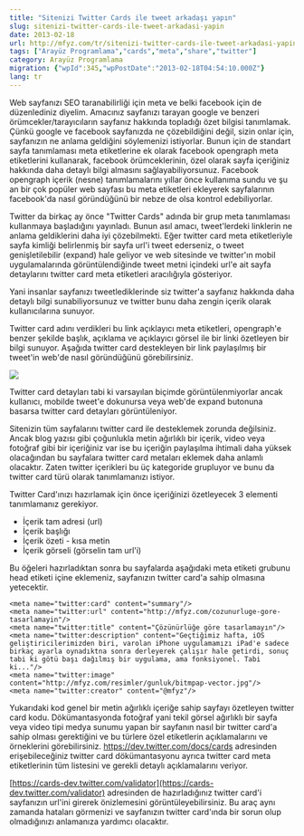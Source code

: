 ```yaml
---
title: "Sitenizi Twitter Cards ile tweet arkadaşı yapın"
slug: sitenizi-twitter-cards-ile-tweet-arkadasi-yapin
date: 2013-02-18
url: http://mfyz.com/tr/sitenizi-twitter-cards-ile-tweet-arkadasi-yapin/
tags: ["Arayüz Programlama","cards","meta","share","twitter"]
category: Arayüz Programlama
migration: {"wpId":345,"wpPostDate":"2013-02-18T04:54:10.000Z"}
lang: tr
---
```


Web sayfanızı SEO taranabilirliği için meta ve belki facebook için de düzenlediniz diyelim. Amacınız sayfanızı tarayan google ve benzeri örümcekler/tarayıcıların sayfanız hakkında topladığı özet bilgisi tanımlamak. Çünkü google ve facebook sayfanızda ne çözebildiğini değil, sizin onlar için, sayfanızın ne anlama geldiğini söylemenizi istiyorlar. Bunun için de standart sayfa tanımlaması meta etiketlerine ek olarak facebook opengraph meta etiketlerini kullanarak, facebook örümceklerinin, özel olarak sayfa içeriğiniz hakkında daha detaylı bilgi almasını sağlayabiliyorsunuz. Facebook opengraph içerik (nesne) tanımlamalarını yıllar önce kullanıma sundu ve şu an bir çok popüler web sayfası bu meta etiketleri ekleyerek sayfalarının facebook'da nasıl göründüğünü bir nebze de olsa kontrol edebiliyorlar.

Twitter da birkaç ay önce "Twitter Cards" adında bir grup meta tanımlaması kullanmaya başladığını yayınladı. Bunun asıl amacı, tweet'lerdeki linklerin ne anlama geldiklerini daha iyi çözebilmekti. Eğer twitter card meta etiketleriyle sayfa kimliği belirlenmiş bir sayfa url'i tweet ederseniz, o tweet genişletilebilir (expand) hale geliyor ve web sitesinde ve twitter'ın mobil uygulamalarında görüntülendiğinde tweet metni içindeki url'e ait sayfa detaylarını twitter card meta etiketleri aracılığıyla gösteriyor.

Yani insanlar sayfanızı tweetlediklerinde siz twitter'a sayfanız hakkında daha detaylı bilgi sunabiliyorsunuz ve twitter bunu daha zengin içerik olarak kullanıcılarına sunuyor.

Twitter card adını verdikleri bu link açıklayıcı meta etiketleri, opengraph'e benzer şekilde başlık, açıklama ve açıklayıcı görsel ile bir linki özetleyen bir bilgi sunuyor. Aşağıda twitter card destekleyen bir link paylaşılmış bir tweet'in web'de nasıl göründüğünü görebilirsiniz.

![](/images/archive/tr/2013/02/twitter-cards.jpg)

Twitter card detayları tabi ki varsayılan biçimde görüntülenmiyorlar ancak kullanıcı, mobilde tweet'e dokunursa veya web'de expand butonuna basarsa twitter card detayları görüntüleniyor.

Sitenizin tüm sayfalarını twitter card ile desteklemek zorunda değilsiniz. Ancak blog yazısı gibi çoğunlukla metin ağırlıklı bir içerik, video veya fotoğraf gibi bir içeriğiniz var ise bu içeriğin paylaşılma ihtimali daha yüksek olacağından bu sayfalara twitter card metaları eklemek daha anlamlı olacaktır. Zaten twitter içerikleri bu üç kategoride grupluyor ve bunu da twitter card türü olarak tanımlamanızı istiyor.

Twitter Card'ınızı hazırlamak için önce içeriğinizi özetleyecek 3 elementi tanımlamanız gerekiyor.

*   İçerik tam adresi (url)
*   İçerik başlığı
*   İçerik özeti - kısa metin
*   İçerik görseli (görselin tam url'i)

Bu öğeleri hazırladıktan sonra bu sayfalarda aşağıdaki meta etiketi grubunu head etiketi içine eklemeniz, sayfanızın twitter card'a sahip olmasına yetecektir.
```
<meta name="twitter:card" content="summary"/>
<meta name="twitter:url" content="http://mfyz.com/cozunurluge-gore-tasarlamayin"/>
<meta name="twitter:title" content="Çözünürlüğe göre tasarlamayın"/>
<meta name="twitter:description" content="Geçtiğimiz hafta, iOS geliştiricilerimizden biri, varolan iPhone uygulamamızı iPad'e sadece birkaç ayarla oynadıktna sonra derleyerek çalışır hale getirdi, sonuç tabi ki götü başı dağılmış bir uygulama, ama fonksiyonel. Tabi ki..."/>
<meta name="twitter:image" content="http://mfyz.com/resimler/gunluk/bitmpap-vector.jpg"/>
<meta name="twitter:creator" content="@mfyz"/>

```
Yukarıdaki kod genel bir metin ağırlıklı içeriğe sahip sayfayı özetleyen twitter card kodu. Dökümantasyonda fotoğraf yani tekil görsel ağırlıklı bir sayfa veya video tipi medya sunumu yapan bir sayfanın nasıl bir twitter card'a sahip olması gerektiğini ve bu türlere özel etiketlerin açıklamalarını ve örneklerini görebilirsiniz. https://dev.twitter.com/docs/cards adresinden erişebileceğiniz twitter card dökümantasyonu ayrıca twitter card meta etiketlerinin tüm listesini ve gerekli detaylı açıklamalarını veriyor.

[https://cards-dev.twitter.com/validator](https://cards-dev.twitter.com/validator) adresinden de hazırladığınız twitter card'i sayfanızın url'ini girerek önizlemesini görüntüleyebilirsiniz. Bu araç aynı zamanda hataları görmenizi ve sayfanızın twitter card'ında bir sorun olup olmadığınızı anlamanıza yardımcı olacaktır.